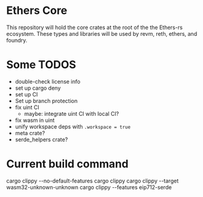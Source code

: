 # Ethers Core

This repository will hold the core crates at the root of the the Ethers-rs
ecosystem. These types and libraries will be used by revm, reth, ethers, and
foundry.

# Some TODOS

- double-check license info
- set up cargo deny
- set up CI
- Set up branch protection
- fix uint CI
  - maybe: integrate uint CI with local CI?
- fix wasm in uint
- unify workspace deps with `.workspace = true`
- meta crate?
- serde_helpers crate?

# Current build command

cargo clippy --no-default-features
cargo clippy
cargo clippy --target wasm32-unknown-unknown
cargo clippy --features eip712-serde

